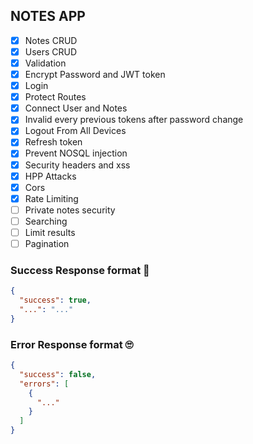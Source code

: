 ## NOTES APP

- [x] Notes CRUD
- [x] Users CRUD
- [x] Validation
- [x] Encrypt Password and JWT token
- [x] Login
- [x] Protect Routes
- [x] Connect User and Notes
- [x] Invalid every previous tokens after password change
- [x] Logout From All Devices
- [x] Refresh token
- [x] Prevent NOSQL injection
- [x] Security headers and xss
- [x] HPP Attacks
- [x] Cors
- [x] Rate Limiting
- [ ] Private notes security
- [ ] Searching
- [ ] Limit results
- [ ] Pagination

### Success Response format 🤗

```json
{
  "success": true,
  "...": "..."
}
```

### Error Response format 🙄

```json
{
  "success": false,
  "errors": [
    {
      "..."
    }
  ]
}
```
